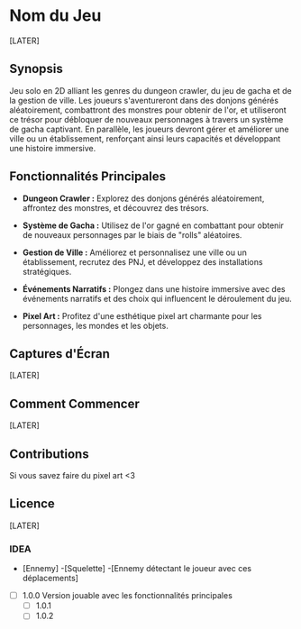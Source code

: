 # Nom du Jeu

[LATER]

## Synopsis

Jeu solo en 2D alliant les genres du dungeon crawler, du jeu de gacha et de la gestion de ville. Les joueurs s'aventureront dans des donjons générés aléatoirement, combattront des monstres pour obtenir de l'or, et utiliseront ce trésor pour débloquer de nouveaux personnages à travers un système de gacha captivant. En parallèle, les joueurs devront gérer et améliorer une ville ou un établissement, renforçant ainsi leurs capacités et développant une histoire immersive.

## Fonctionnalités Principales

- **Dungeon Crawler :** Explorez des donjons générés aléatoirement, affrontez des monstres, et découvrez des trésors.
  
- **Système de Gacha :** Utilisez de l'or gagné en combattant pour obtenir de nouveaux personnages par le biais de "rolls" aléatoires.

- **Gestion de Ville :** Améliorez et personnalisez une ville ou un établissement, recrutez des PNJ, et développez des installations stratégiques.

- **Événements Narratifs :** Plongez dans une histoire immersive avec des événements narratifs et des choix qui influencent le déroulement du jeu.

- **Pixel Art :** Profitez d'une esthétique pixel art charmante pour les personnages, les mondes et les objets.

## Captures d'Écran

[LATER]

## Comment Commencer

[LATER]

## Contributions

Si vous savez faire du pixel art <3
## Licence

[LATER]


### IDEA
- [Ennemy]
    -[Squelette]
    -[Ennemy détectant le joueur avec ces déplacements]
    
- [ ] 1.0.0
    Version jouable avec les fonctionnalités principales
  - [ ] 1.0.1
  - [ ] 1.0.2